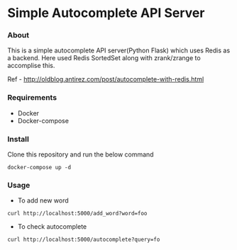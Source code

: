 # Simple Autocomplete API Server

### About
This is a simple autocomplete API server(Python Flask) which uses Redis as a backend. Here used Redis SortedSet along with zrank/zrange to accomplise this.

Ref - http://oldblog.antirez.com/post/autocomplete-with-redis.html
### Requirements
- Docker
- Docker-compose
### Install

Clone this repository and run the below command 

``docker-compose up -d``

### Usage
* To add new word

``curl http://localhost:5000/add_word?word=foo``

* To check autocomplete

``curl http://localhost:5000/autocomplete?query=fo``
